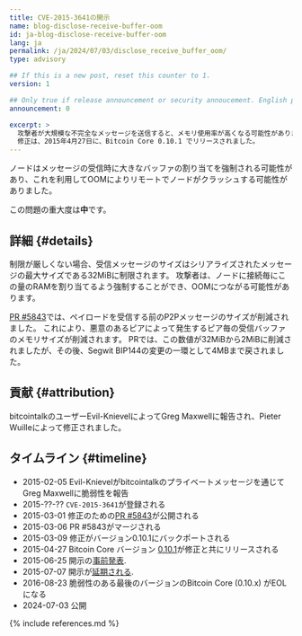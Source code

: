 ```yaml
---
title: CVE-2015-3641の開示
name: blog-disclose-receive-buffer-oom
id: ja-blog-disclose-receive-buffer-oom
lang: ja
permalink: /ja/2024/07/03/disclose_receive_buffer_oom/
type: advisory

## If this is a new post, reset this counter to 1.
version: 1

## Only true if release announcement or security annoucement. English posts only
announcement: 0

excerpt: >
  攻撃者が大規模な不完全なメッセージを送信すると、メモリ使用率が高くなる可能性がありました。
  修正は、2015年4月27日に、Bitcoin Core 0.10.1 でリリースされました。
---
```


ノードはメッセージの受信時に大きなバッファの割り当てを強制される可能性があり、これを利用してOOMによりリモートでノードがクラッシュする可能性がありました。

この問題の重大度は**中**です。

## 詳細 {#details}

制限が厳しくない場合、受信メッセージのサイズはシリアライズされたメッセージの最大サイズである32MiBに制限されます。
攻撃者は、ノードに接続毎にこの量のRAMを割り当てるよう強制することができ、OOMにつながる可能性があります。

[PR #5843](https://github.com/bitcoin/bitcoin/pull/5843)では、ペイロードを受信する前のP2Pメッセージのサイズが削減されました。
これにより、悪意のあるピアによって発生するピア毎の受信バッファのメモリサイズが削減されます。
PRでは、この数値が32MiBから2MiBに削減されましたが、その後、Segwit BIP144の変更の一環として4MBまで戻されました。

## 貢献 {#attribution}

bitcointalkのユーザーEvil-KnievelによってGreg Maxwellに報告され、Pieter Wuilleによって修正されました。

## タイムライン {#timeline}

- 2015-02-05 Evil-Knievelがbitcointalkのプライベートメッセージを通じてGreg Maxwellに脆弱性を報告
- 2015-??-?? `CVE-2015-3641`が登録される
- 2015-03-01 修正のための[PR #5843](https://github.com/bitcoin/bitcoin/pull/5843)が公開される
- 2015-03-06 PR #5843がマージされる
- 2015-03-09 修正がバージョン0.10.1にバックポートされる
- 2015-04-27 Bitcoin Core バージョン [0.10.1](https://lists.linuxfoundation.org/pipermail/bitcoin-dev/2015-April/007828.html)が修正と共にリリースされる
- 2015-06-25 開示の[事前発表](https://lists.linuxfoundation.org/pipermail/bitcoin-dev/2015-June/009135.html).
- 2015-07-07 開示が[延期される](https://lists.linuxfoundation.org/pipermail/bitcoin-dev/2015-July/009362.html).
- 2016-08-23 脆弱性のある最後のバージョンのBitcoin Core (0.10.x) がEOLになる
- 2024-07-03 公開

{% include references.md %}
